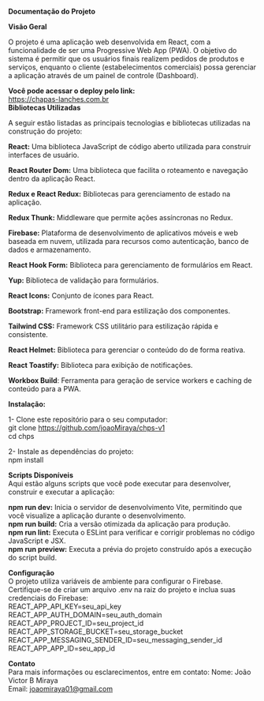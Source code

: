  **Documentação do Projeto**

**Visão Geral**

O projeto é uma aplicação web desenvolvida em React, com a funcionalidade de ser uma Progressive Web App (PWA). O objetivo do sistema é permitir que os usuários finais realizem pedidos de produtos e serviços, enquanto o cliente (estabelecimentos comerciais) possa gerenciar a aplicação através de um painel de controle (Dashboard).

**Você pode acessar o deploy pelo link:** <br>
    https://chapas-lanches.com.br <br>
**Bibliotecas Utilizadas**

A seguir estão listadas as principais tecnologias e bibliotecas utilizadas na construção do projeto:

**React:** Uma biblioteca JavaScript de código aberto utilizada para construir interfaces de usuário.

**React Router Dom:** Uma biblioteca que facilita o roteamento e navegação dentro da aplicação React.

**Redux e React Redux:** Bibliotecas para gerenciamento de estado na aplicação.

**Redux Thunk:** Middleware que permite ações assíncronas no Redux.

**Firebase:** Plataforma de desenvolvimento de aplicativos móveis e web baseada em nuvem, utilizada para recursos como autenticação, banco de dados e armazenamento.

**React Hook Form:** Biblioteca para gerenciamento de formulários em React.

**Yup:** Biblioteca de validação para formulários.

**React Icons:** Conjunto de ícones para React.

**Bootstrap:** Framework front-end para estilização dos componentes.

**Tailwind CSS:** Framework CSS utilitário para estilização rápida e consistente.

**React Helmet:** Biblioteca para gerenciar o conteúdo do <head> de forma reativa.

**React Toastify:** Biblioteca para exibição de notificações.

**Workbox Build**: Ferramenta para geração de service workers e caching de conteúdo para a PWA.

**Instalação:**

1- Clone este repositório para o seu computador: <br>
git clone https://github.com/joaoMiraya/chps-v1 <br>
cd chps

2- Instale as dependências do projeto: <br>
 npm install


**Scripts Disponíveis** <br>
Aqui estão alguns scripts que você pode executar para desenvolver, construir e executar a aplicação:

**npm run dev:** Inicia o servidor de desenvolvimento Vite, permitindo que você visualize a aplicação durante o desenvolvimento.<br>
**npm run build:** Cria a versão otimizada da aplicação para produção.<br>
**npm run lint:** Executa o ESLint para verificar e corrigir problemas no código JavaScript e JSX.<br>
**npm run preview:** Executa a prévia do projeto construído após a execução do script build.

**Configuração** <br>
O projeto utiliza variáveis de ambiente para configurar o Firebase. Certifique-se de criar um arquivo .env na raiz do projeto e inclua suas credenciais do Firebase: <br>
REACT_APP_API_KEY=seu_api_key
REACT_APP_AUTH_DOMAIN=seu_auth_domain
REACT_APP_PROJECT_ID=seu_project_id
REACT_APP_STORAGE_BUCKET=seu_storage_bucket
REACT_APP_MESSAGING_SENDER_ID=seu_messaging_sender_id
REACT_APP_APP_ID=seu_app_id



**Contato** <br>
Para mais informações ou esclarecimentos, entre em contato:
Nome: João Victor B Miraya <br>
Email: joaomiraya01@gmail.com





